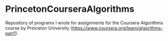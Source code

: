 # PrincetonCourseraAlgorithms
Repository of programs I wrote for assignments for the Coursera Algorithms course by Princeton University (https://www.coursera.org/learn/algorithms-part1).
